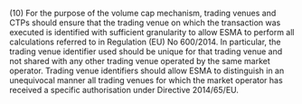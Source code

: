 (10) For the purpose of the volume cap mechanism, trading venues and CTPs should ensure that the trading venue on which the transaction was executed is identified with sufficient granularity to allow ESMA to perform all calculations referred to in Regulation (EU) No 600/2014. In particular, the trading venue identifier used should be unique for that trading venue and not shared with any other trading venue operated by the same market operator. Trading venue identifiers should allow ESMA to distinguish in an unequivocal manner all trading venues for which the market operator has received a specific authorisation under Directive 2014/65/EU.